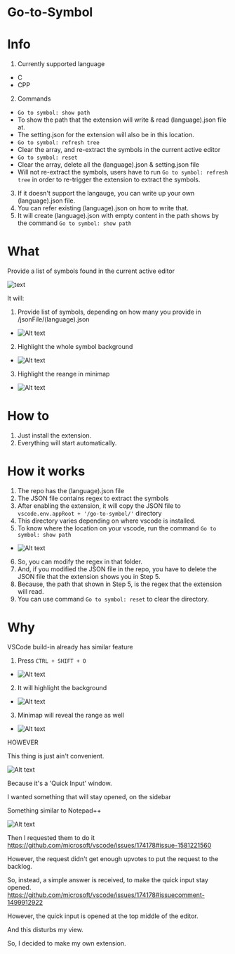 # Go-to-Symbol

# Info
1. Currently supported language
- C
- CPP
2. Commands
- `Go to symbol: show path`
- To show the path that the extension will write & read (language).json file at.
- The setting.json for the extension will also be in this location.
- `Go to symbol: refresh tree`
- Clear the array, and re-extract the symbols in the current active editor
- `Go to symbol: reset`
- Clear the array, delete all the (language).json & setting.json file
- Will not re-extract the symbols, users have to run `Go to symbol: refresh tree` in order to re-trigger the extension to extract the symbols.
3. If it doesn't support the langauge, you can write up your own (language).json file.
4. You can refer existing (language).json on how to write that.
5. It will create (language).json with empty content in the path shows by the command `Go to symbol: show path`

# What
Provide a list of symbols found in the current active editor

![text](https://raw.githubusercontent.com/lolzz77/go-to-symbol/main/resources/readme/1.png)

It will:
1. Provide list of symbols, depending on how many you provide in /jsonFile/(language).json
- ![Alt text](https://raw.githubusercontent.com/lolzz77/go-to-symbol/main/resources/readme/2.png)
2. Highlight the whole symbol background
- ![Alt text](https://raw.githubusercontent.com/lolzz77/go-to-symbol/main/resources/readme/3.png)
3. Highlight the reange in minimap
- ![Alt text](https://raw.githubusercontent.com/lolzz77/go-to-symbol/main/resources/readme/4.png)

# How to
1. Just install the extension.
2. Everything will start automatically.

# How it works
1. The repo has the (language).json file
2. The JSON file contains regex to extract the symbols
3. After enabling the extension, it will copy the JSON file to `vscode.env.appRoot + '/go-to-symbol/'` directory
4. This directory varies depending on where vscode is installed.
5. To know where the location on your vscode, run the command `Go to symbol: show path`
- ![Alt text](https://raw.githubusercontent.com/lolzz77/go-to-symbol/main/resources/readme/9.png)
6. So, you can modify the regex in that folder.
7. And, if you modified the JSON file in the repo, you have to delete the JSON file that the extension shows you in Step 5.
8. Because, the path that shown in Step 5, is the regex that the extension will read.
9. You can use command `Go to symbol: reset` to clear the directory.

# Why
VSCode build-in already has similar feature
1. Press `CTRL + SHIFT + O`
- ![Alt text](https://raw.githubusercontent.com/lolzz77/go-to-symbol/main/resources/readme/5.png)
2. It will highlight the background
- ![Alt text](https://raw.githubusercontent.com/lolzz77/go-to-symbol/main/resources/readme/6.png)
3. Minimap will reveal the range as well
- ![Alt text](https://raw.githubusercontent.com/lolzz77/go-to-symbol/main/resources/readme/7.png)

HOWEVER

This thing is just ain't convenient.

![Alt text](https://raw.githubusercontent.com/lolzz77/go-to-symbol/main/resources/readme/5.png)

Because it's a 'Quick Input' window.

I wanted something that will stay opened, on the sidebar

Something similar to Notepad++

![Alt text](https://raw.githubusercontent.com/lolzz77/go-to-symbol/main/resources/readme/8.png)

Then I requested them to do it
https://github.com/microsoft/vscode/issues/174178#issue-1581221560

However, the request didn't get enough upvotes to put the request to the backlog.

So, instead, a simple answer is received, to make the quick input stay opened.
https://github.com/microsoft/vscode/issues/174178#issuecomment-1499912922

However, the quick input is opened at the top middle of the editor.

And this disturbs my view.

So, I decided to make my own extension.